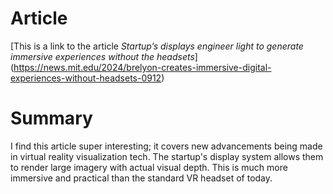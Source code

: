 # Article

[This is a link to the article *Startup’s displays engineer light to generate immersive experiences without the headsets*] (https://news.mit.edu/2024/brelyon-creates-immersive-digital-experiences-without-headsets-0912)

# Summary

I find this article super interesting; it covers new advancements being made in virtual reality visualization tech. The startup's display system allows them to render large imagery with actual visual depth. This is much more immersive and practical than the standard VR headset of today.
